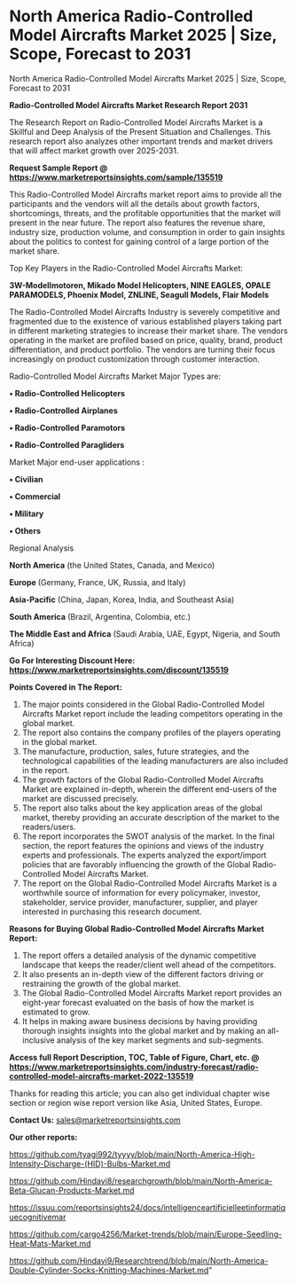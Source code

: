 # North America Radio-Controlled Model Aircrafts Market 2025 | Size, Scope, Forecast to 2031
North America Radio-Controlled Model Aircrafts Market 2025 | Size, Scope, Forecast to 2031

<strong>Radio-Controlled Model Aircrafts Market Research Report 2031</strong>

The Research Report on Radio-Controlled Model Aircrafts Market is a Skillful and Deep Analysis of the Present Situation and Challenges. This research report also analyzes other important trends and market drivers that will affect market growth over 2025-2031.

<strong>Request Sample Report @ <a href=https://www.marketreportsinsights.com/sample/135519>https://www.marketreportsinsights.com/sample/135519</a></strong>

This Radio-Controlled Model Aircrafts market report aims to provide all the participants and the vendors will all the details about growth factors, shortcomings, threats, and the profitable opportunities that the market will present in the near future. The report also features the revenue share, industry size, production volume, and consumption in order to gain insights about the politics to contest for gaining control of a large portion of the market share.

Top Key Players in the Radio-Controlled Model Aircrafts Market:

<strong>3W-Modellmotoren, Mikado Model Helicopters, NINE EAGLES, OPALE PARAMODELS, Phoenix Model, ZNLINE, Seagull Models, Flair Models</strong>

The Radio-Controlled Model Aircrafts Industry is severely competitive and fragmented due to the existence of various established players taking part in different marketing strategies to increase their market share. The vendors operating in the market are profiled based on price, quality, brand, product differentiation, and product portfolio. The vendors are turning their focus increasingly on product customization through customer interaction.

Radio-Controlled Model Aircrafts Market Major Types are:

<strong>• Radio-Controlled Helicopters

• Radio-Controlled Airplanes

• Radio-Controlled Paramotors

• Radio-Controlled Paragliders</strong>

Market Major end-user applications :

<strong>• Civilian

• Commercial

• Military

• Others</strong>

Regional Analysis

</u><strong><b>North America</b></strong> (the United States, Canada, and Mexico)

<strong><b>Europe </b></strong>(Germany, France, UK, Russia, and Italy)

<strong><b>Asia-Pacific</b></strong> (China, Japan, Korea, India, and Southeast Asia)

<strong><b>South America</b></strong> (Brazil, Argentina, Colombia, etc.)

<strong><b>The Middle East and Africa</b></strong> (Saudi Arabia, UAE, Egypt, Nigeria, and South Africa)

<strong>Go For Interesting Discount Here: <a href=https://www.marketreportsinsights.com/discount/135519>https://www.marketreportsinsights.com/discount/135519</a></strong>

<strong>Points Covered in The Report:</strong>
<ol>
  <li>The major points considered in the Global Radio-Controlled Model Aircrafts Market report include the leading competitors operating in the global market.</li>
  <li>The report also contains the company profiles of the players operating in the global market.</li>
  <li>The manufacture, production, sales, future strategies, and the technological capabilities of the leading manufacturers are also included in the report.</li>
  <li>The growth factors of the Global Radio-Controlled Model Aircrafts Market are explained in-depth, wherein the different end-users of the market are discussed precisely.</li>
  <li>The report also talks about the key application areas of the global market, thereby providing an accurate description of the market to the readers/users.</li>
  <li>The report incorporates the SWOT analysis of the market. In the final section, the report features the opinions and views of the industry experts and professionals. The experts analyzed the export/import policies that are favorably influencing the growth of the Global Radio-Controlled Model Aircrafts Market.</li>
  <li>The report on the Global Radio-Controlled Model Aircrafts Market is a worthwhile source of information for every policymaker, investor, stakeholder, service provider, manufacturer, supplier, and player interested in purchasing this research document.</li>
</ol>
<strong>Reasons for Buying Global Radio-Controlled Model Aircrafts Market Report:</strong>

<ol>
  <li>The report offers a detailed analysis of the dynamic competitive landscape that keeps the reader/client well ahead of the competitors.</li>
  <li>It also presents an in-depth view of the different factors driving or restraining the growth of the global market.</li>
  <li>The Global Radio-Controlled Model Aircrafts Market report provides an eight-year forecast evaluated on the basis of how the market is estimated to grow.</li>
  <li>It helps in making aware business decisions by having providing thorough insights insights into the global market and by making an all-inclusive analysis of the key market segments and sub-segments.</li>
</ol>
<strong>Access full Report Description, TOC, Table of Figure, Chart, etc. @ <a href=https://www.marketreportsinsights.com/industry-forecast/radio-controlled-model-aircrafts-market-2022-135519>https://www.marketreportsinsights.com/industry-forecast/radio-controlled-model-aircrafts-market-2022-135519</a></strong>


Thanks for reading this article; you can also get individual chapter wise section or region wise report version like Asia, United States, Europe.

<strong>Contact Us:</strong>
sales@marketreportsinsights.com

<strong>Our other reports:</strong>

<a href=https://github.com/tyagi992/tyyyy/blob/main/North-America-High-Intensity-Discharge-(HID)-Bulbs-Market.md>https://github.com/tyagi992/tyyyy/blob/main/North-America-High-Intensity-Discharge-(HID)-Bulbs-Market.md</a>

<a href=https://github.com/Hindavi8/researchgrowth/blob/main/North-America-Beta-Glucan-Products-Market.md>https://github.com/Hindavi8/researchgrowth/blob/main/North-America-Beta-Glucan-Products-Market.md</a>

<a href=https://issuu.com/reportsinsights24/docs/intelligenceartificielleetinformatiquecognitivemar>https://issuu.com/reportsinsights24/docs/intelligenceartificielleetinformatiquecognitivemar</a>

<a href=https://github.com/cargo4256/Market-trends/blob/main/Europe-Seedling-Heat-Mats-Market.md>https://github.com/cargo4256/Market-trends/blob/main/Europe-Seedling-Heat-Mats-Market.md</a>

<a href=https://github.com/Hindavi9/Researchtrend/blob/main/North-America-Double-Cylinder-Socks-Knitting-Machines-Market.md>https://github.com/Hindavi9/Researchtrend/blob/main/North-America-Double-Cylinder-Socks-Knitting-Machines-Market.md</a>"
